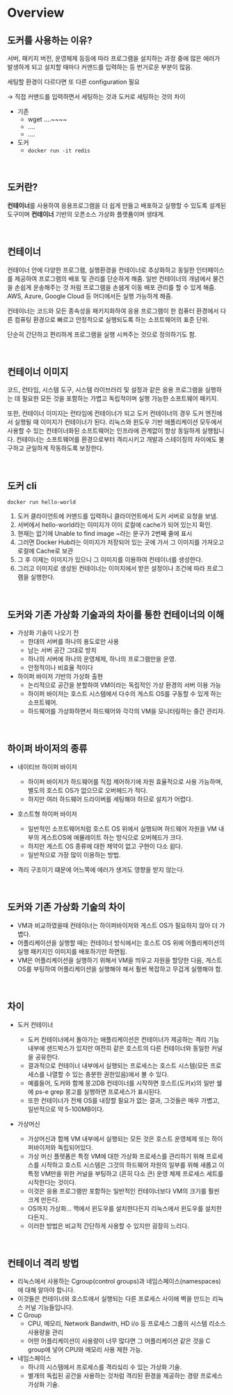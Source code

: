 # Overview
## 도커를 사용하는 이유?
서버, 패키지 버전, 운영체제 등등에 따라 프로그램을 설치하는 과정 중에 많은 에러가 발생하게 되고 설치할 때마다 커맨드를 입력하는 등 번거로운 부분이 많음.

세팅할 환경이 다르다면 또 다른 configuration 필요

→ 직접 커맨드를 입력하면서 세팅하는 것과 도커로 세팅하는 것의 차이

- 기존
    - wget ....~~~~
    - ....
    - ....
- 도커
    - `docker run -it redis`
    
<br>

## 도커란?

**컨테이너**를 사용하여 응용프로그램을 더 쉽게 만들고 배포하고 실행할 수 있도록 설계된 도구이며 **컨테이너** 기반의 오픈소스 가상화 플랫폼이며 생태계.

<br>

## 컨테이너

컨테이너 안에 다양한 프로그램, 실행환경을 컨테이너로 추상화하고 동일한 인터페이스를 제공하여 프로그램의 배포 및 관리를 단순하게 해줌. 일반 컨테이너의 개념에서 물건을 손쉽게 운송해주는 것 처럼 프로그램을 손쉡게 이동 배포 관리를 할 수 있게 해줌. AWS, Azure, Google Cloud 등 어디에서든 실행 가능하게 해줌.

컨테이너는 코드와 모든 종속성을 패키지화하여 응용 프로그램이 한 컴퓨터 환경에서 다른 컴퓨팅 환경으로 빠르고 안정적으로 실행되도록 하는 소프트웨어의 표준 단위.

단순히 간단하고 편리하게 프로그램을 실행 시켜주는 것으로 정의하기도 함.

<br>

## 컨테이너 이미지

코드, 런타임, 시스템 도구, 시스템 라이브러리 및 설정과 같은 응용 프로그램을 실행하는 데 필요한 모든 것을 포함하는 가볍고 독립적이며 실행 가능한 소프트웨어 패키지.

또한, 컨테이너 이미지는 런타임에 컨테이너가 되고 도커 컨테이너의 경우 도커 엔진에서 실행될 때 이미지가 컨테이너가 된다. 리눅스와 윈도우 기반 애플리케이션 모두에서 사용할 수 있는 컨테이너화된 소프트웨어는 인프라에 관계없이 항상 동일하게 실행됩니다. 컨테이너는 소프트웨어를 환경으로부터 격리시키고 개발과 스테이징의 차이에도 불구하고 균일하게 작동하도록 보장한다.
    

<br>

## 도커 cli

`docker run hello-world`

1. 도커 클라이언트에 커맨드를 입력하니 클라이언트에서 도커 서버로 요청을 보냄.
2. 서버에서 hello-world라는 이미지가 이미 로컬에 cache가 되어 있는지 확인.
3. 현재는 없기에 Unable to find image ~라는 문구가 2번째 줄에 표시
4. 그러면 Docker Hub라는 이미지가 저장되어 있는 곳에 가서 그 이미지를 가져오고  로컬에 Cache로 보관
5. 그 후 이제는 이미지가 있으니 그 이미지를 이용하여 컨테이너를 생성한다.
6. 그리고 이미지로 생성된 컨테이너는 이미지에서 받은 설정이나 조건에 따라 프로그램을 실행한다.


<br>

## 도커와 기존 가상화 기술과의 차이를 통한 컨테이너의 이해

- 가상화 기술이 나오기 전
    - 한대의 서버를 하나의 용도로만 사용
    - 남는 서버 공간 그대로 방치
    - 하나의 서버에 하나의 운영체제, 하나의 프로그램만을 운영.
    - 안정적이나 비효율 적이다
- 하이퍼 바이저 기반의 가상화 출현
    - 논리적으로 공간을 분할하여 VM이라는 독립적인 가상 환경의 서버 이용 가능
    - 하이퍼 바이저는 호스트 시스템에서 다수의 게스트 OS를 구동할 수 있게 하는 소프트웨어.
    - 하드웨어를 가상화하면서 하드웨어와 각각의 VM을 모니터링하는 중간 관리자.


<br>

## 하이퍼 바이저의 종류

- 네이티브 하이퍼 바이저
    - 하이퍼 바이저가 하드웨어를 직접 제어하기에 자원 효율적으로 사용 가능하며, 별도의 호스트 OS가 없으므로 오버헤드가 적다.
    - 하지만 여러 하드웨어 드라이버를 세팅해야 하므로 설치가 어렵다.
        
- 호스트형 하이퍼 바이저
    - 일반적인 소프트웨어처럼 호스트 OS 위에서 실행되며 하드웨어 자원을 VM 내부의 게스트OS에 에뮬레이트 하는 방식으로 오버헤드가 크다.
    - 하지만 게스트 OS 종류에 대한 제약이 없고 구현이 다소 쉽다.
    - 일반적으로 가장 많이 이용하는 방법.
      
- 격리 구조이기 떄문에 어느쪽에 에러가 생겨도 영향을 받지 않는다.

<br>

## 도커와 기존 가상화 기술의 차이

- VM과 비교하였을때 컨테이너는 하이퍼바이저와 게스트 OS가 필요하지 않아 더 가볍다.
- 어플리케이션을 실행할 때는 컨테이너 방식에서는 호스트 OS 위에 어플리케이션의 실행 패키지인 이미지를 배포하기만 하면됩.
- VM은 어플리케이션을 실행하기 위해서 VM을 띄우고 자원을 할당한 다음, 게스트 OS를 부팅하여 어플리케이션을 실행해야 해서 훨씬 복잡하고 무겁게 실행해야 함.
  
<br>

## 차이
- 도커 컨테이너
    - 도커 컨테이너에서 돌아가는 애플리케이션은 컨테이너가 제공하는 격리 기능 내부에 샌드박스가 있지만 여전히 같은 호스트의 다른 컨테이너와 동일한 커널을 공유한다.
    - 결과적으로 컨테이너 내부에서 실행되는 프로세스는 호스트 시스템(모든 프로세스를 나열할 수 있는 충분한 권한있음)에서 볼 수 있다.
    - 예를들어, 도커와 함께 몽고DB 컨테이너를 시작하면 호스트(도커x)의 일반 쉘에 ps-e grep 몽고를 실행하면 프로세스가 표시된다.
    - 또한 컨테이너가 전체 OS를 내장할 필요가 없는 결과, 그것들은 매우 가볍고, 일반적으로 약 5-100MB이다.
    
- 가상머신
    - 가상머신과 함께 VM 내부에서 실행되는 모든 것은 호스트 운영체제 또는 하이퍼바이저와 독립되어있다.
    - 가상 머신 플렛폼은 특정 VM에 대한 가상화 프로세스를 관리하기 위해 프로세스를 시작하고 호스트 시스템은 그것의 하드웨어 자원의 일부를 위해 새롭고 이 특정 VM만을 위한 커널을 부팅하고 (흔히 다소 큰) 운영 체제 프로세스 세트를 시작한다는 것이다.
    - 이것은 응용 프로그램만 포함하는 일반적인 컨테이너보다 VM의 크기를 훨씬 크게 만든다.
    - OS까지 가상화... 맥에서 윈도우를 설치한다든지 리눅스에서 윈도우를 설치한다든지..
    - 이러한 방법은 비교적 간단하게 사용할 수 있지만 굉장히 느리다.
    
<br>

## 컨테이너 격리 방법

- 리눅스에서 사용하는 Cgroup(control groups)과 네임스페이스(namespaces)에 대해 알아야 합니다.
- 이것들은 컨테이너와 호스트에서 실행되는 다른 프로세스 사이에 벽을 만드는 리눅스 커널 기능들입니다.
- C Group
    - CPU, 메모리, Network Bandwith, HD i/o 등 프로세스 그룹의 시스템 리소스 사용량을 관리
    - 어떤 어플리케이션이 사용량이 너무 많다면 그 어플리케이션 같은 것을 C group에 넣어 CPU와 메모리 사용 제한 가능.
- 네임스페이스
    - 하나의 시스템에서 프로세스를 격리싴리 수  있는 가상화 기술.
    - 별개의 독립된 공간을 사용하는 것처럼 격리된 환경을 제공하는 경량 프로세스 가상화 기술.
    